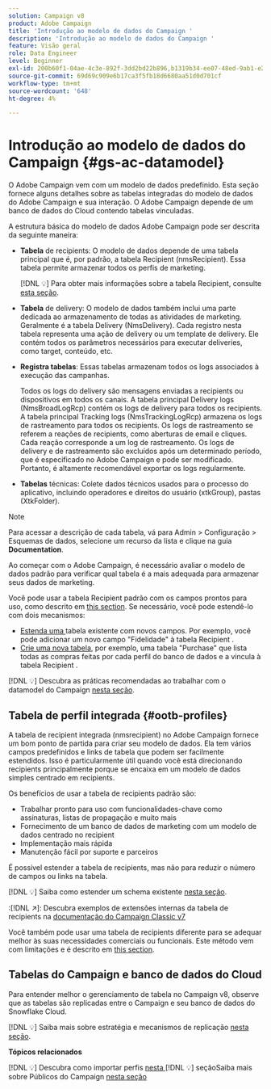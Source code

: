 ```yaml
---
solution: Campaign v8
product: Adobe Campaign
title: 'Introdução ao modelo de dados do Campaign '
description: 'Introdução ao modelo de dados do Campaign '
feature: Visão geral
role: Data Engineer
level: Beginner
exl-id: 200b60f1-04ae-4c3e-892f-3dd2bd22b896,b1319b34-ee07-48ed-9ab1-e2d12d3d99f8
source-git-commit: 69d69c909e6b17ca3f5fb18d6680aa51d0d701cf
workflow-type: tm+mt
source-wordcount: '648'
ht-degree: 4%

---
```


# Introdução ao modelo de dados do Campaign {#gs-ac-datamodel}

O Adobe Campaign vem com um modelo de dados predefinido. Esta seção fornece alguns detalhes sobre as tabelas integradas do modelo de dados do Adobe Campaign e sua interação. O Adobe Campaign depende de um banco de dados do Cloud contendo tabelas vinculadas.

A estrutura básica do modelo de dados Adobe Campaign pode ser descrita da seguinte maneira:

* **Tabela** de recipients: O modelo de dados depende de uma tabela principal que é, por padrão, a tabela Recipient (nmsRecipient). Essa tabela permite armazenar todos os perfis de marketing.

   [!DNL :bulb:] Para obter mais informações sobre a tabela Recipient, consulte  [esta seção](#ootb-profiles).

* **Tabela** de delivery: O modelo de dados também inclui uma parte dedicada ao armazenamento de todas as atividades de marketing. Geralmente é a tabela Delivery (NmsDelivery). Cada registro nesta tabela representa uma ação de delivery ou um template de delivery. Ele contém todos os parâmetros necessários para executar deliveries, como target, conteúdo, etc.

* **Registra tabelas**: Essas tabelas armazenam todos os logs associados à execução das campanhas.

   Todos os logs do delivery são mensagens enviadas a recipients ou dispositivos em todos os canais. A tabela principal Delivery logs (NmsBroadLogRcp) contém os logs de delivery para todos os recipients.
A tabela principal Tracking logs (NmsTrackingLogRcp) armazena os logs de rastreamento para todos os recipients. Os logs de rastreamento se referem a reações de recipients, como aberturas de email e cliques. Cada reação corresponde a um log de rastreamento.
Os logs de delivery e de rastreamento são excluídos após um determinado período, que é especificado no Adobe Campaign e pode ser modificado. Portanto, é altamente recomendável exportar os logs regularmente.

* **Tabelas** técnicas: Colete dados técnicos usados para o processo do aplicativo, incluindo operadores e direitos do usuário (xtkGroup), pastas (XtkFolder).

>[!NOTE]
>
>Para acessar a descrição de cada tabela, vá para Admin > Configuração > Esquemas de dados, selecione um recurso da lista e clique na guia **Documentation**.

Ao começar com o Adobe Campaign, é necessário avaliar o modelo de dados padrão para verificar qual tabela é a mais adequada para armazenar seus dados de marketing.

Você pode usar a tabela Recipient padrão com os campos prontos para uso, como descrito em [this section](#ootb-profiles). Se necessário, você pode estendê-lo com dois mecanismos:

* [Estenda uma ](extend-schema.md) tabela existente com novos campos. Por exemplo, você pode adicionar um novo campo &quot;Fidelidade&quot; à tabela Recipient .
* [Crie uma nova tabela](create-schema.md), por exemplo, uma tabela &quot;Purchase&quot; que lista todas as compras feitas por cada perfil do banco de dados e a vincula à tabela Recipient .

[!DNL :bulb:] Descubra as práticas recomendadas ao trabalhar com o datamodel do Campaign  [nesta seção](datamodel-best-practices.md).

## Tabela de perfil integrada {#ootb-profiles}

A tabela de recipient integrada (nmsrecipient) no Adobe Campaign fornece um bom ponto de partida para criar seu modelo de dados. Ela tem vários campos predefinidos e links de tabela que podem ser facilmente estendidos. Isso é particularmente útil quando você está direcionando recipients principalmente porque se encaixa em um modelo de dados simples centrado em recipients.

Os benefícios de usar a tabela de recipients padrão são:

* Trabalhar pronto para uso com funcionalidades-chave como assinaturas, listas de propagação e muito mais
* Fornecimento de um banco de dados de marketing com um modelo de dados centrado no recipient
* Implementação mais rápida
* Manutenção fácil por suporte e parceiros

É possível estender a tabela de recipients, mas não para reduzir o número de campos ou links na tabela.

[!DNL :bulb:] Saiba como estender um schema existente  [nesta seção](extend-schema.md).

:[!DNL :arrow_upper_right:]: Descubra exemplos de extensões internas da tabela de recipients na [documentação do Campaign Classic v7](https://experienceleague.adobe.com/docs/campaign-classic/using/configuring-campaign-classic/editing-schemas/examples-of-schemas-edition.html?lang=en#extending-a-table)

Você também pode usar uma tabela de recipients diferente para se adequar melhor às suas necessidades comerciais ou funcionais. Este método vem com limitações e é descrito em [this section](custom-recipient.md).

## Tabelas do Campaign e banco de dados do Cloud

Para entender melhor o gerenciamento de tabela no Campaign v8, observe que as tabelas são replicadas entre o Campaign e seu banco de dados do Snowflake Cloud.

[!DNL :bulb:] Saiba mais sobre estratégia e mecanismos de replicação  [nesta seção](../config/replication.md).

**Tópicos relacionados**

[!DNL :bulb:] Descubra como importar perfis  [nesta ](../start/import.md)
[!DNL :bulb:] seçãoSaiba mais sobre Públicos do Campaign  [nesta seção](../start/audiences.md)
